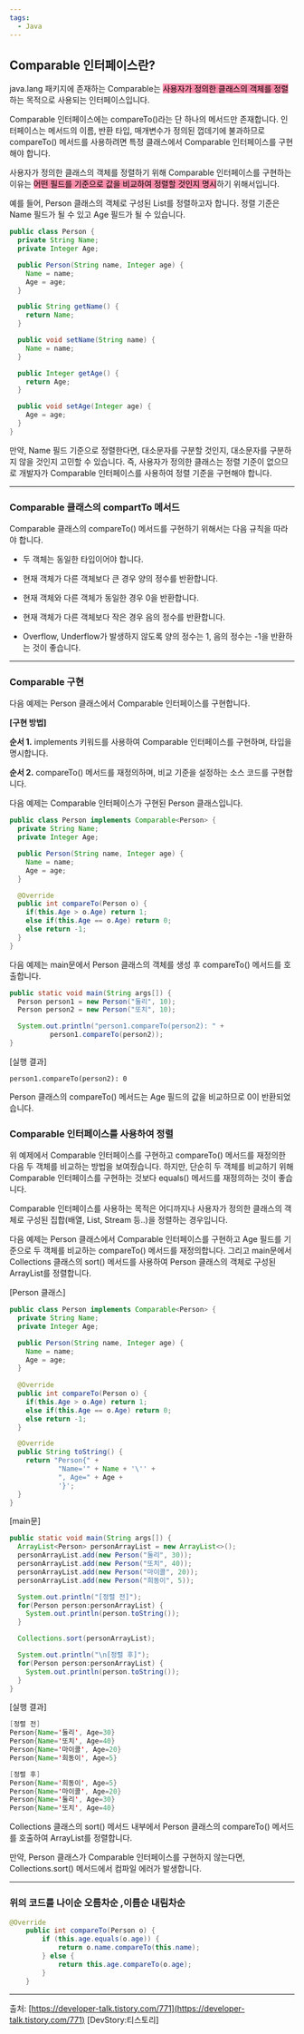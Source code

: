 ```yaml
---
tags:
  - Java
---
```

 ## **Comparable 인터페이스란?**

java.lang 패키지에 존재하는 Comparable는 <mark style="background: #FF5582A6;">사용자가 정의한 클래스의 객체를 정렬</mark>하는 목적으로 사용되는 인터페이스입니다.


Comparable 인터페이스에는 compareTo()라는 단 하나의 메서드만 존재합니다. 인터페이스는 메서드의 이름, 반환 타입, 매개변수가 정의된 껍데기에 불과하므로 compareTo() 메서드를 사용하려면 특정 클래스에서 Comparable 인터페이스를 구현해야 합니다.

사용자가 정의한 클래스의 객체를 정렬하기 위해 Comparable 인터페이스를 구현하는 이유는 <mark style="background: #FF5582A6;">어떤 필드를 기준으로 값을 비교하여 정렬할 것인지 명시</mark>하기 위해서입니다.

예를 들어, Person 클래스의 객체로 구성된 List를 정렬하고자 합니다. 정렬 기준은 Name 필드가 될 수 있고 Age 필드가 될 수 있습니다.

```java
public class Person {
  private String Name;
  private Integer Age;

  public Person(String name, Integer age) {
    Name = name;
    Age = age;
  }

  public String getName() {
    return Name;
  }

  public void setName(String name) {
    Name = name;
  }

  public Integer getAge() {
    return Age;
  }

  public void setAge(Integer age) {
    Age = age;
  }
}
```


만약, Name 필드 기준으로 정렬한다면, 대소문자를 구분할 것인지, 대소문자를 구분하지 않을 것인지 고민할 수 있습니다. 즉, 사용자가 정의한 클래스는 정렬 기준이 없으므로 개발자가 Comparable 인터페이스를 사용하여 정렬 기준을 구현해야 합니다.


-----

### **Comparable 클래스의 compartTo 메서드**

Comparable 클래스의 compareTo() 메서드를 구현하기 위해서는 다음 규칙을 따라야 합니다.

- 두 객체는 동일한 타입이어야 합니다.

- 현재 객체가 다른 객체보다 큰 경우 양의 정수를 반환합니다.

- 현재 객체와 다른 객체가 동일한 경우 0을 반환합니다.

- 현재 객체가 다른 객체보다 작은 경우 음의 정수를 반환합니다.

- Overflow, Underflow가 발생하지 않도록 양의 정수는 1, 음의 정수는 -1을 반환하는 것이 좋습니다.

----

### **Comparable 구현**

다음 예제는 Person 클래스에서 Comparable 인터페이스를 구현합니다.


**[구현 방법]**

**순서 1.** implements 키워드를 사용하여 Comparable 인터페이스를 구현하며, 타입을 명시합니다.

**순서 2.** compareTo() 메서드를 재정의하며, 비교 기준을 설정하는 소스 코드를 구현합니다.

다음 예제는 Comparable 인터페이스가 구현된 Person 클래스입니다.

``` java
public class Person implements Comparable<Person> {
  private String Name;
  private Integer Age;

  public Person(String name, Integer age) {
    Name = name;
    Age = age;
  }

  @Override
  public int compareTo(Person o) {
    if(this.Age > o.Age) return 1;
    else if(this.Age == o.Age) return 0;
    else return -1;
  }
}

```

다음 예제는 main문에서 Person 클래스의 객체를 생성 후 compareTo() 메서드를 호출합니다.

``` java
public static void main(String args[]) {
  Person person1 = new Person("둘리", 10);
  Person person2 = new Person("또치", 10);

  System.out.println("person1.compareTo(person2): " + 
          person1.compareTo(person2));
}
```

[실행 결과]

```
person1.compareTo(person2): 0
```

Person 클래스의 compareTo() 메서드는 Age 필드의 값을 비교하므로 0이 반환되었습니다.


### **Comparable 인터페이스를 사용하여 정렬**

위 예제에서 Comparable 인터페이스를 구현하고 compareTo() 메서드를 재정의한 다음 두 객체를 비교하는 방법을 보여줬습니다. 하지만, 단순히 두 객체를 비교하기 위해 Comparable 인터페이스를 구현하는 것보다 equals() 메서드를 재정의하는 것이 좋습니다.

Comparable 인터페이스를 사용하는 목적은 어디까지나 사용자가 정의한 클래스의 객체로 구성된 집합(배열, List, Stream 등..)을 정렬하는 경우입니다.

다음 예제는 Person 클래스에서 Comparable 인터페이스를 구현하고 Age 필드를 기준으로 두 객체를 비교하는 compareTo() 메서드를 재정의합니다. 그리고 main문에서 Collections 클래스의 sort() 메서드를 사용하여 Person 클래스의 객체로 구성된 ArrayList를 정렬합니다.


[Person 클래스]

``` java
public class Person implements Comparable<Person> {
  private String Name;
  private Integer Age;

  public Person(String name, Integer age) {
    Name = name;
    Age = age;
  }
  
  @Override
  public int compareTo(Person o) {
    if(this.Age > o.Age) return 1;
    else if(this.Age == o.Age) return 0;
    else return -1;
  }

  @Override
  public String toString() {
    return "Person{" +
            "Name='" + Name + '\'' +
            ", Age=" + Age +
            '}';
  }
}
```

[main문]

``` java
public static void main(String args[]) {
  ArrayList<Person> personArrayList = new ArrayList<>();
  personArrayList.add(new Person("둘리", 30));
  personArrayList.add(new Person("또치", 40));
  personArrayList.add(new Person("마이콜", 20));
  personArrayList.add(new Person("희동이", 5));

  System.out.println("[정렬 전]");
  for(Person person:personArrayList) {
    System.out.println(person.toString());
  }

  Collections.sort(personArrayList);

  System.out.println("\n[정렬 후]");
  for(Person person:personArrayList) {
    System.out.println(person.toString());
  }
}
```

[실행 결과]

``` java
[정렬 전]
Person{Name='둘리', Age=30}
Person{Name='또치', Age=40}
Person{Name='마이콜', Age=20}
Person{Name='희동이', Age=5}

[정렬 후]
Person{Name='희동이', Age=5}
Person{Name='마이콜', Age=20}
Person{Name='둘리', Age=30}
Person{Name='또치', Age=40}
```


Collections 클래스의 sort() 메서드 내부에서 Person 클래스의 compareTo() 메서드를 호출하여 ArrayList를 정렬합니다.

만약, Person 클래스가 Comparable 인터페이스를 구현하지 않는다면, Collections.sort() 메서드에서 컴파일 에러가 발생합니다.


-----------

### 위의 코드를 나이순 오름차순 ,이름순 내림차순

``` java
@Override
    public int compareTo(Person o) {
        if (this.age.equals(o.age)) {
            return o.name.compareTo(this.name);
        } else {
            return this.age.compareTo(o.age);
        }
    }
```




----

출처: [https://developer-talk.tistory.com/771](https://developer-talk.tistory.com/771) [DevStory:티스토리]
